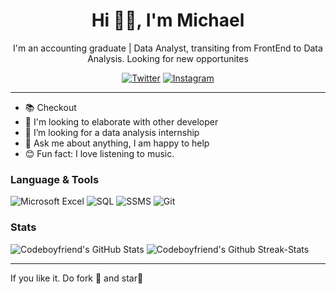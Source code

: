 <div align='center'>
<h1>Hi 👋🏻, I'm Michael</h1>

I'm an accounting graduate | Data Analyst, transiting from FrontEnd to Data Analysis. Looking for new opportunites

<a href="https://www.twitter.com/codeboyfriend" target="_blank"><img src="https://img.shields.io/badge/Twitter-%23E4405F.svg?&style=flat-square&logo=instagram&logoColor=white" alt="Twitter"></a>
<a href="https://www.instagram.com/mightymykel" target="_blank"><img src="https://img.shields.io/badge/Instagram-%23E4405F.svg?&style=flat-square&logo=instagram&logoColor=white" alt="Instagram"></a>
</div>

-----

- 📚 Checkout 
- 👯 I'm looking to elaborate with other developer
- 👯 I’m looking for a data analysis internship
- 💬 Ask me about anything, I am happy to help
- 😊 Fun fact: I love listening to music.

### Language & Tools
![Microsoft Excel](https://img.shields.io/badge/-MsExcel-222222?style=flat&logo=Microsoft&logoColor=61DAFB)
![SQL](https://img.shields.io/badge/-SQL-222222?style=flat&logo=mySQL&logoColor=61DAFB)
![SSMS](https://img.shields.io/badge/-SSMS-222222?style=flat&logo=&logoColor=61DAFB)
![Git](https://img.shields.io/badge/-Git-222222?style=flat&logo=git&logoColor=F05032)

### Stats
<img src="https://github-readme-stats.vercel.app/api?username=codeboyfriend&&show_icons=true&theme=radical&line_height=27&v=5" alt="Codeboyfriend's GitHub Stats" />
<img src="https://github-readme-streak-stats.herokuapp.com/?user=codeboyfriend&theme=radical&line" alt="Codeboyfriend's Github Streak-Stats" />

-----
If you like it. Do fork 🍴 and star🌟
